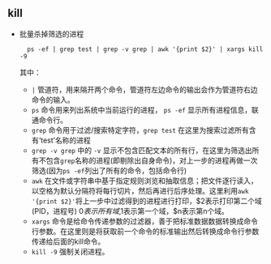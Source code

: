 ## kill
- 批量杀掉筛选的进程

		ps -ef | grep test | grep -v grep | awk '{print $2}' | xargs kill -9 
	其中： 
	- `|` 管道符，用来隔开两个命令，管道符左边命令的输出会作为管道符右边命令的输入。 
	- `ps` 命令用来列出系统中当前运行的进程， `ps -ef` 显示所有进程信息，联通命令行。 
	- `grep` 命令用于过滤/搜索特定字符，`grep test` 在这里为搜索过滤所有含有‘test’名称的进程 
	- `grep -v grep` 中的 `-v` 显示不包含匹配文本的所有行，在这里为筛选出所有不包含`grep`名称的进程(即剔除出自身命令)，对上一步的进程再做一次筛选(因为`ps -ef`列出了所有的命令，包括命令行) 
	- `awk` 在文件或字符串中基于指定规则浏览和抽取信息；把文件逐行读入，以空格为默认分隔符将每行切片，然后再进行后序处理。这里利用`awk '{print $2}'`将上一步中过滤得到的进程进行打印，$2表示打印第二个域(PID，进程号) $0表示所有域,$1表示第一个域，$n表示第n个域。 
	- `xargs` 命令是给命令传递参数的过滤器，善于把标准数据数据转换成命令行参数。在这里则是将获取前一个命令的标准输出然后转换成命令行参数传递给后面的kill命令。 
	- `kill -9` 强制关闭进程。 